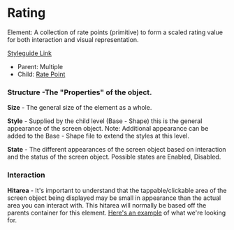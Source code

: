 # Rating

Element: A collection of rate points (primitive) to form a scaled rating value for both interaction and visual representation.

[Styleguide Link](https://zpl.io/29GBKQy)

- Parent: Multiple
- Child: [Rate Point](https://github.com/able-app/docs/blob/b10f6d1205bbfb1cddfd150d1390ba848812d9d0/controls/%CE%B5%20elements/rating/ratepoint.md)

### Structure -The "Properties" of the object.

**Size** - The general size of the element as a whole.

**Style** - Supplied by the child level (Base - Shape) this is the general appearance of the screen object.  Note: Additional appearance can be added to the Base - Shape file to extend the styles at this level.

**State** - The different appearances of the screen object based on interaction and the status of the screen object.  Possible states are Enabled, Disabled.



### Interaction

**Hitarea** - It's important to understand that the tappable/clickable area of the screen object being displayed may be small in appearance than the actual area you can interact with.  This hitarea will normally be based off the parents container for this element. [Here's an example](https://codepen.io/ashdurham/pen/HBxLK) of what we're looking for.

